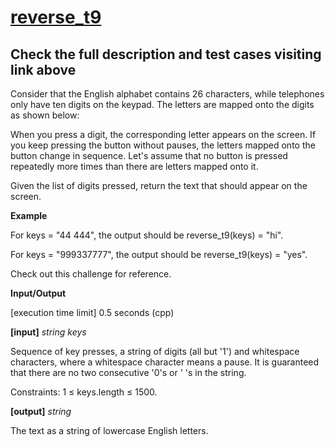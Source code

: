 # [reverse_t9](https://app.codesignal.com/challenge/JGNL3YRDqC7By3fbu)

## Check the full description and test cases visiting link above

Consider that the English alphabet contains 26 characters, while telephones only have ten digits on the keypad. The letters are mapped onto the digits as shown below:

When you press a digit, the corresponding letter appears on the screen. If you keep pressing the button without pauses, the letters mapped onto the button change in sequence. Let's assume that no button is pressed repeatedly more times than there are letters mapped onto it.

Given the list of digits pressed, return the text that should appear on the screen.

__Example__

For keys = "44 444", the output should be
reverse_t9(keys) = "hi".

For keys = "999337777", the output should be
reverse_t9(keys) = "yes".

Check out this challenge for reference.

__Input/Output__

[execution time limit] 0.5 seconds (cpp)

__[input]__ *string keys*

Sequence of key presses, a string of digits (all but '1') and whitespace characters, where a whitespace character means a pause. It is guaranteed that there are no two consecutive '0's or ' 's in the string.

Constraints:
1 ≤ keys.length ≤ 1500.

__[output]__ *string*

The text as a string of lowercase English letters.